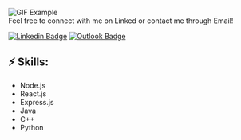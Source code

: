 ![GIF Example](https://github.com/joshhzheng/joshhzheng/blob/main/hello.gif)\
Feel free to connect with me on Linked or contact me through Email!

[![Linkedin Badge](https://img.shields.io/badge/-LinkedIn-blue?style=flat-square&logo=Linkedin&logoColor=white&link=josh-zheng888)](https://www.linkedin.com/in/josh-zheng888/)
[![Outlook Badge](https://img.shields.io/badge/-Outlook-0078D4?style=flat-square&logo=Microsoft-Outlook&logoColor=white&link=mailto:joshzheng99@outlook.com)](mailto:joshzheng99@outlook.com)

## ⚡ Skills:
- Node.js
- React.js
- Express.js
- Java
- C++
- Python
